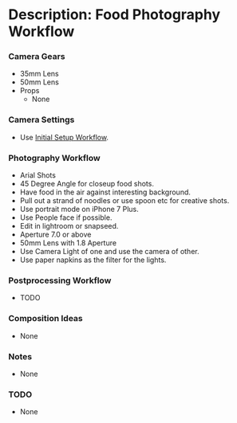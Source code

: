 # Description: Food Photography Workflow

### Camera Gears
* 35mm Lens
* 50mm Lens
* Props
    - None

### Camera Settings
* Use [Initial Setup Workflow](002-GeneralPhotographyWorkflow.md).

### Photography Workflow
* Arial Shots
* 45 Degree Angle for closeup food shots.
* Have food in the air against interesting background.
* Pull out a strand of noodles or use spoon etc for creative shots.
* Use portrait mode on iPhone 7 Plus.
* Use People face if possible.
* Edit in lightroom or snapseed.
* Aperture 7.0 or above
* 50mm Lens with 1.8 Aperture
* Use Camera Light of one and use the camera of other.
* Use paper napkins as the filter for the lights.

### Postprocessing Workflow
* TODO

### Composition Ideas
* None

### Notes
* None

### TODO
* None